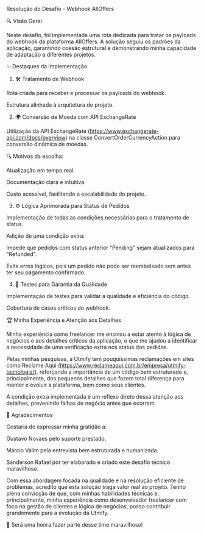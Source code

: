 Resolução do Desafio - Webhook AllOffers

🔍 Visão Geral

Neste desafio, foi implementada uma rota dedicada para tratar os payloads do webhook da plataforma AllOffers. A solução seguiu os padrões da aplicação, garantindo coesão estrutural e demonstrando minha capacidade de adaptação a diferentes projetos.

✨ Destaques da Implementação

1. 🛠️ Tratamento de Webhook

Rota criada para receber e processar os payloads do webhook.

Estrutura alinhada à arquitetura do projeto.

2. 🌍 Conversão de Moeda com API ExchangeRate

Utilização da API ExchangeRate (https://www.exchangerate-api.com/docs/overview) na classe ConvertOrderCurrencyAction para conversão dinâmica de moedas.

🔍 Motivos da escolha:

Atualização em tempo real.

Documentação clara e intuitiva.

Custo acessível, facilitando a escalabilidade do projeto.

3. ⚙️ Lógica Aprimorada para Status de Pedidos

Implementação de todas as condições necessárias para o tratamento de status.

Adição de uma condição extra:

Impede que pedidos com status anterior "Pending" sejam atualizados para "Refunded".

Evita erros lógicos, pois um pedido não pode ser reembolsado sem antes ter seu pagamento confirmado.

4. 🔧 Testes para Garantia da Qualidade

Implementação de testes para validar a qualidade e eficiência do código.

Cobertura de casos críticos do webhook.

🏆 Minha Experiência e Atenção aos Detalhes

Minha experiência como freelancer me ensinou a estar atento à lógica de negócios e aos detalhes críticos da aplicação, o que me ajudou a identificar a necessidade de uma verificação extra nos status dos pedidos.

Pelas minhas pesquisas, a Utmify tem pouquíssimas reclamações em sites como Reclame Aqui (https://www.reclameaqui.com.br/empresa/utmify-tecnologia/), reforçando a importância de um código bem estruturado e, principalmente, dos pequenos detalhes que fazem total diferença para manter e evoluir a plataforma, bem como seus clientes.

A condição extra implementada é um reflexo direto dessa atenção aos detalhes, prevenindo falhas de negócio antes que ocorram.

🚀 Agradecimentos

Gostaria de expressar minha gratidão a:

Gustavo Novaes pelo suporte prestado.

Márcio Valim pela entrevista bem estruturada e humanizada.

Sanderson Rafael por ter elaborado e criado este desafio técnico maravilhoso.

Com essa abordagem focada na qualidade e na resolução eficiente de problemas, acredito que esta solução traga valor real ao projeto. Tenho plena convicção de que, com minhas habilidades técnicas e, principalmente, minha experiência como desenvolvedor freelancer com foco na gestão de clientes e lógica de negócios, posso contribuir grandemente para a evolução da Utmify.

🌟 Será uma honra fazer parte desse time maravilhoso!

